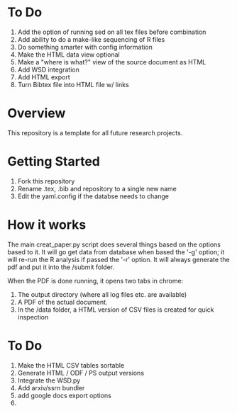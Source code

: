 To Do
=====
1. Add the option of running sed on all tex files before combination 
2. Add ability to do a make-like sequencing of R files 
3. Do something smarter with config information 
4. Make the HTML data view optional 
5. Make a "where is what?" view of the source document as HTML  
6. Add WSD integration 
7. Add HTML export 
8. Turn Bibtex file into HTML file w/ links 


Overview 
========
This repository is a template for all future research 
projects.  


Getting Started
===============

1. Fork this repository
2. Rename .tex, .bib and repository to a single new name 
3. Edit the yaml.config if the databse needs to change 


How it works
============

The main creat_paper.py script does several things based on the options 
based to it. It will go get data from database when based the '-g' option; 
it will re-run the R analysis if passed the '-r' option. It will always
generate the pdf and put it into the /submit folder.  

When the PDF is done running, it opens two tabs in chrome: 
1. The output directory (where all log files etc. are available)
2. A PDF of the actual document. 
3. In the /data folder, a HTML version of CSV files is created for quick inspection 

To Do
=====
1. Make the HTML CSV tables sortable 
2. Generate HTML / ODF / PS output versions 
3. Integrate the WSD.py
4. Add arxiv/ssrn bundler 
5. add google docs export options 
6. 
